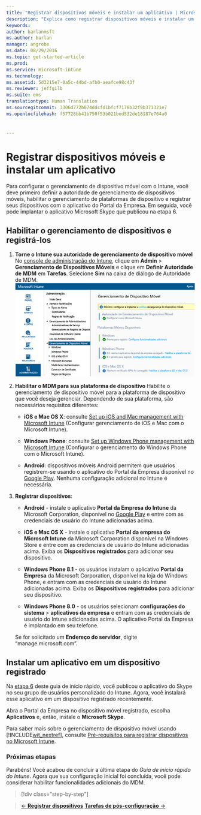 ```yaml
---
title: "Registrar dispositivos móveis e instalar um aplicativo | Microsoft Intune"
description: "Explica como registrar dispositivos móveis e instalar um aplicativo em um dispositivo registrado pelo Intune"
keywords: 
author: barlanmsft
ms.author: barlan
manager: angrobe
ms.date: 08/29/2016
ms.topic: get-started-article
ms.prod: 
ms.service: microsoft-intune
ms.technology: 
ms.assetid: 5d3215e7-0a5c-44bd-afb0-aeafce98c43f
ms.reviewer: jeffgilb
ms.suite: ems
translationtype: Human Translation
ms.sourcegitcommit: 3306d772b074ddcfd1bfcf7178b32f9b371321e7
ms.openlocfilehash: f57728bb41b750f53b021bed532de18187e764a0


---
```


# Registrar dispositivos móveis e instalar um aplicativo
Para configurar o gerenciamento de dispositivo móvel com o Intune, você deve primeiro definir a autoridade de gerenciamento de dispositivos móveis, habilitar o gerenciamento de plataformas de dispositivo e registrar seus dispositivos com o aplicativo do Portal da Empresa. Em seguida, você pode implantar o aplicativo Microsoft Skype que publicou na etapa 6.

## Habilitar o gerenciamento de dispositivos e registrá-los

1.  **Torne o Intune sua autoridade de gerenciamento de dispositivo móvel** No [console de administração do Intune](https://manage.microsoft.com/), clique em **Admin** > **Gerenciamento de Dispositivos Móveis** e clique em **Definir Autoridade de MDM** em **Tarefas**.  Selecione **Sim** na caixa de diálogo de Autoridade de MDM.
    ![Console de administração. Defina mdm como Intune](./media/mdmAuthority.png)

2.  **Habilitar o MDM para sua plataforma de dispositivo** Habilite o gerenciamento de dispositivo móvel para a plataforma de dispositivo que você deseja gerenciar. Dependendo de sua plataforma, são necessários requisitos diferentes:

    -   **iOS e Mac OS X**: consulte [Set up iOS and Mac management with Microsoft Intune](/intune/deploy-use/set-up-ios-and-mac-management-with-microsoft-intune) (Configurar gerenciamento de iOS e Mac com o Microsoft Intune).

    -   **Windows Phone**: consulte [Set up Windows Phone management with Microsoft Intune](/intune/deploy-use/set-up-windows-phone-management-with-microsoft-intune) (Configurar o gerenciamento do Windows Phone com o Microsoft Intune).

    -   **Android**: dispositivos móveis Android permitem que usuários registrem-se usando o aplicativo do Portal da Empresa disponível no [Google Play](https://play.google.com/store/apps/details?id=com.skype.raider). Nenhuma configuração adicional no Intune é necessária.

3.  **Registrar dispositivos**:

    -   **Android** - instale o aplicativo **Portal da Empresa do Intune** da Microsoft Corporation, disponível no [Google Play](http://go.microsoft.com/fwlink/p/?LinkId=386612) e entre com as credenciais de usuário do Intune adicionadas acima.

    -   **iOS e Mac OS X** - instale o aplicativo **Portal da empresa do Microsoft Intune** da Microsoft Corporation disponível na Windows Store e entre com as credenciais de usuário do Intune adicionadas acima. Exiba os **Dispositivos registrados** para adicionar seu dispositivo.

    -   **Windows Phone 8.1** - os usuários instalam o aplicativo **Portal da Empresa** da Microsoft Corporation, disponível na loja do Windows Phone, e entram com as credenciais de usuário do Intune adicionadas acima.  Exiba os **Dispositivos registrados** para adicionar seu dispositivo.

    -   **Windows Phone 8.0** - os usuários selecionam **configurações do sistema** &gt; **aplicativos da empresa** e entram com as credenciais de usuário do Intune adicionadas acima. O aplicativo Portal da Empresa é implantado em seu telefone.

    Se for solicitado um **Endereço do servidor**, digite “manage.microsoft.com”.

## Instalar um aplicativo em um dispositivo registrado
Na [etapa 6](start-with-a-paid-subscription-to-microsoft-intune-step-6.md) deste guia de início rápido, você publicou o aplicativo do Skype no seu grupo de usuários personalizado do Intune. Agora, você instalará esse aplicativo em um dispositivo registrado recentemente.

Abra o Portal da Empresa no dispositivo móvel registrado, escolha **Aplicativos** e, então, instale o **Microsoft Skype**.

Para saber mais sobre o gerenciamento de dispositivo móvel usando [!INCLUDE[wit_nextref](../includes/wit_nextref_md.md)], consulte [Pré-requisitos para registrar dispositivos no Microsoft Intune](/intune/deploy-use/prerequisites-for-enrollment).


### Próximas etapas
Parabéns! Você acabou de concluir a última etapa do *Guia de início rápido do Intune*. Agora que sua configuração inicial foi concluída, você pode considerar habilitar funcionalidades adicionais do MDM.

>[!div class="step-by-step"]

>[&larr; **Registrar dispositivos**](.\start-with-a-paid-subscription-to-microsoft-intune-step-8.md)     [**Tarefas de pós-configuração** &rarr;](.\post-configuration-tasks.md)  



<!--HONumber=Oct16_HO3-->


